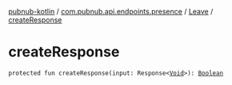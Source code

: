 [pubnub-kotlin](../../index.md) / [com.pubnub.api.endpoints.presence](../index.md) / [Leave](index.md) / [createResponse](./create-response.md)

# createResponse

`protected fun createResponse(input: Response<`[`Void`](https://docs.oracle.com/javase/6/docs/api/java/lang/Void.html)`>): `[`Boolean`](https://kotlinlang.org/api/latest/jvm/stdlib/kotlin/-boolean/index.html)